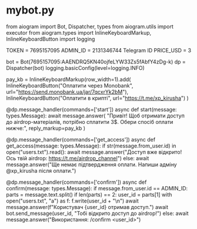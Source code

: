 # mybot.py
from aiogram import Bot, Dispatcher, types
from aiogram.utils import executor
from aiogram.types import InlineKeyboardMarkup, InlineKeyboardButton
import logging

TOKEN = 7695157095
ADMIN_ID =   2131346744 Telegram ID
PRICE_USD = 3

bot = Bot(7695157095:AAENDRQ5KN40ojfeLYW33Zs5fAbfY4zDg-k)
dp = Dispatcher(bot)
logging.basicConfig(level=logging.INFO)

pay_kb = InlineKeyboardMarkup(row_width=1).add(
    InlineKeyboardButton("Оплатити через Monobank", url="https://send.monobank.ua/jar/7qcxrYk2bM"),
    InlineKeyboardButton("Оплатити в крипті", url="https://t.me/xp_kirusha")
)

@dp.message_handler(commands=['start'])
async def start(message: types.Message):
    await message.answer(
        "Привіт! Щоб отримати доступ до airdrop-матеріалів, потрібно сплатити 3$. Обери спосіб оплати нижче:",
        reply_markup=pay_kb
    )

@dp.message_handler(commands=['get_access'])
async def get_access(message: types.Message):
    if str(message.from_user.id) in open("users.txt").read():
        await message.answer("Доступ вже відкрито! Ось твій airdrop: https://t.me/airdrop_channel")
    else:
        await message.answer("Ще немає підтвердження оплати. Напиши адміну @xp_kirusha після оплати.")

@dp.message_handler(commands=['confirm'])
async def confirm(message: types.Message):
    if message.from_user.id == ADMIN_ID:
        parts = message.text.split()
        if len(parts) == 2:
            user_id = parts[1]
            with open("users.txt", "a") as f:
                f.write(user_id + "\n")
            await message.answer(f"Користувач {user_id} отримав доступ.")
            await bot.send_message(user_id, "Тобі відкрито доступ до airdrop!")
        else:
            await message.answer("Використання: /confirm <user_id>")
